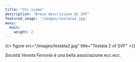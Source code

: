 ```yaml
---
title: "Chi siamo"
description: "Breve descrizione di SVF"
featured_image: '/images/testata2.jpg'
menu:
  main:
    weight: 2
---
```

{{< figure src="/images/testata2.jpg" title="Testata 2 of SVF" >}}

_Società Veneta Ferrovie_ è una bella associazione ecc ecc.
